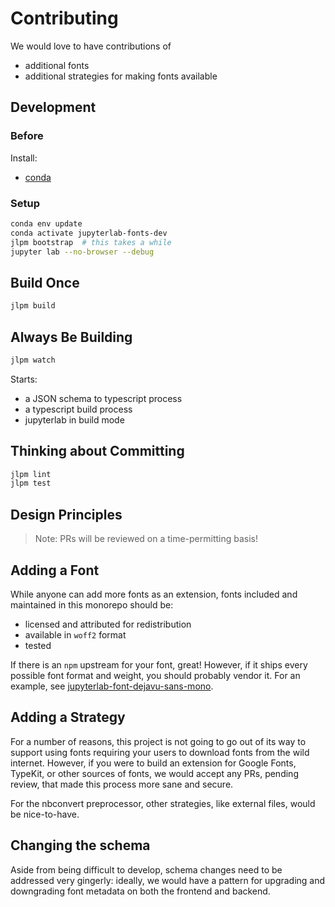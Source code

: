 # Contributing

We would love to have contributions of

- additional fonts
- additional strategies for making fonts available

## Development

### Before

Install:

- [conda](https://conda.io/docs/user-guide/install/download.html)

### Setup

```bash
conda env update
conda activate jupyterlab-fonts-dev
jlpm bootstrap  # this takes a while
jupyter lab --no-browser --debug
```

## Build Once

```bash
jlpm build
```

## Always Be Building

```bash
jlpm watch
```

Starts:

- a JSON schema to typescript process
- a typescript build process
- jupyterlab in build mode

## Thinking about Committing

```bash
jlpm lint
jlpm test
```

## Design Principles

> Note: PRs will be reviewed on a time-permitting basis!

## Adding a Font

While anyone can add more fonts as an extension, fonts included and maintained
in this monorepo should be:

- licensed and attributed for redistribution
- available in `woff2` format
- tested

If there is an `npm` upstream for your font, great! However, if it ships every
possible font format and weight, you should probably vendor it. For an example,
see [jupyterlab-font-dejavu-sans-mono](./packages/jupyterlab-font-dejavu-sans-mono).

## Adding a Strategy

For a number of reasons, this project is not going to go out of its way to
support using fonts requiring your users to download fonts from the wild
internet. However, if you were to build an extension for Google Fonts, TypeKit,
or other sources of fonts, we would accept any PRs, pending review, that made
this process more sane and secure.

For the nbconvert preprocessor, other strategies, like external files, would be
nice-to-have.

## Changing the schema

Aside from being difficult to develop, schema changes need to be addressed
very gingerly: ideally, we would have a pattern for upgrading and downgrading
font metadata on both the frontend and backend.
